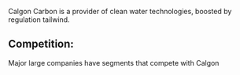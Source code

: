 Calgon Carbon is a provider of clean water technologies, boosted by regulation tailwind. 

## Competition: 
Major large companies have segments that compete with Calgon